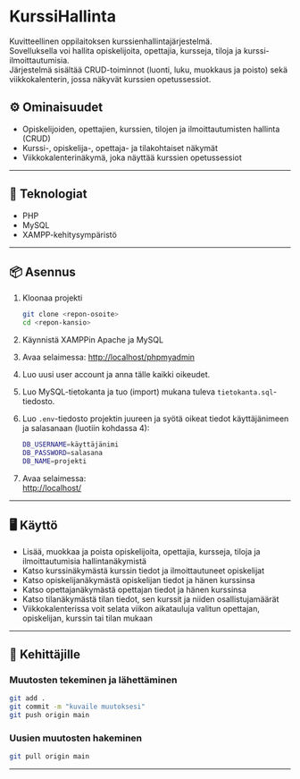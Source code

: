 # KurssiHallinta

Kuvitteellinen oppilaitoksen kurssienhallintajärjestelmä.  
Sovelluksella voi hallita opiskelijoita, opettajia, kursseja, tiloja ja kurssi-ilmoittautumisia.  
Järjestelmä sisältää CRUD-toiminnot (luonti, luku, muokkaus ja poisto) sekä viikkokalenterin, jossa näkyvät kurssien opetussessiot.

## ⚙️ Ominaisuudet

- Opiskelijoiden, opettajien, kurssien, tilojen ja ilmoittautumisten hallinta (CRUD)
- Kurssi-, opiskelija-, opettaja- ja tilakohtaiset näkymät
- Viikkokalenterinäkymä, joka näyttää kurssien opetussessiot

---

## 🧱 Teknologiat

- PHP
- MySQL
- XAMPP-kehitysympäristö

---

## 📦 Asennus

1. Kloonaa projekti

   ```bash
   git clone <repon-osoite>
   cd <repon-kansio>
   ```

2. Käynnistä XAMPPin Apache ja MySQL

3. Avaa selaimessa:
    [http://localhost/phpmyadmin](http://localhost/phpmyadmin)

4. Luo uusi user account ja anna tälle kaikki oikeudet.

5. Luo MySQL-tietokanta ja tuo (import) mukana tuleva `tietokanta.sql`-tiedosto.

6. Luo `.env`-tiedosto projektin juureen ja syötä oikeat tiedot käyttäjänimeen ja salasanaan (luotiin kohdassa 4):

   ```bash
   DB_USERNAME=käyttäjänimi
   DB_PASSWORD=salasana
   DB_NAME=projekti
   ```

7. Avaa selaimessa:  
   [http://localhost/<repon-kansio>](http://localhost/<repon-kansio>)

---

## 🖥️ Käyttö

- Lisää, muokkaa ja poista opiskelijoita, opettajia, kursseja, tiloja ja ilmoittautumisia hallintanäkymistä
- Katso kurssinäkymästä kurssin tiedot ja ilmoittautuneet opiskelijat
- Katso opiskelijanäkymästä opiskelijan tiedot ja hänen kurssinsa
- Katso opettajanäkymästä opettajan tiedot ja hänen kurssinsa
- Katso tilanäkymästä tilan tiedot, sen kurssit ja niiden osallistujamäärät
- Viikkokalenterissa voit selata viikon aikatauluja valitun opettajan, opiskelijan, kurssin tai tilan mukaan

---

## 📌 Kehittäjille

### Muutosten tekeminen ja lähettäminen

```bash
git add .
git commit -m "kuvaile muutoksesi"
git push origin main
```

### Uusien muutosten hakeminen

```bash
git pull origin main
```

---
